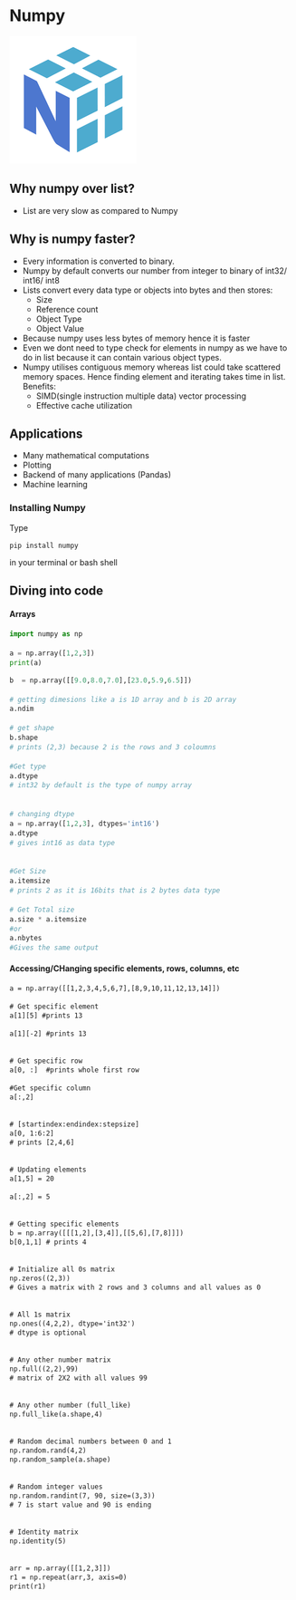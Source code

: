 # Numpy

![image](./numpy.png)

## Why numpy over list?
* List are very slow as compared to Numpy

## Why is numpy faster?
* Every information is converted to binary.
* Numpy by default converts our number from integer to binary of int32/ int16/ int8
* Lists convert every data type or objects into bytes and then stores:
    * Size
    * Reference count
    * Object Type
    * Object Value
* Because numpy uses less bytes of memory hence it is faster
* Even we dont need to type check for elements in numpy as we have to do in list because it can contain various object types.
* Numpy utilises contiguous memory whereas list could take scattered memory spaces. Hence finding element and iterating takes time in list. Benefits:
    * SIMD(single instruction multiple data) vector processing 
    * Effective cache utilization

## Applications
* Many mathematical computations
* Plotting 
* Backend of many applications (Pandas)
* Machine learning



### Installing Numpy
Type
``` 
pip install numpy 
```
in your terminal or bash shell



## Diving into code

####  Arrays
```python
import numpy as np

a = np.array([1,2,3])
print(a)
```

```python
b  = np.array([[9.0,8.0,7.0],[23.0,5.9,6.5]])

# getting dimesions like a is 1D array and b is 2D array
a.ndim

# get shape
b.shape
# prints (2,3) because 2 is the rows and 3 coloumns

#Get type
a.dtype
# int32 by default is the type of numpy array


# changing dtype
a = np.array([1,2,3], dtypes='int16')
a.dtype
# gives int16 as data type


#Get Size
a.itemsize
# prints 2 as it is 16bits that is 2 bytes data type

# Get Total size
a.size * a.itemsize
#or
a.nbytes
#Gives the same output

```


#### Accessing/CHanging specific elements, rows, columns, etc
```
a = np.array([[1,2,3,4,5,6,7],[8,9,10,11,12,13,14]])

# Get specific element
a[1][5] #prints 13

a[1][-2] #prints 13


# Get specific row
a[0, :]  #prints whole first row

#Get specific column
a[:,2]


# [startindex:endindex:stepsize]
a[0, 1:6:2]
# prints [2,4,6]


# Updating elements
a[1,5] = 20

a[:,2] = 5


# Getting specific elements
b = np.array([[[1,2],[3,4]],[[5,6],[7,8]]])
b[0,1,1] # prints 4


# Initialize all 0s matrix
np.zeros((2,3))
# Gives a matrix with 2 rows and 3 columns and all values as 0


# All 1s matrix
np.ones((4,2,2), dtype='int32')
# dtype is optional


# Any other number matrix
np.full((2,2),99)
# matrix of 2X2 with all values 99


# Any other number (full_like)
np.full_like(a.shape,4)


# Random decimal numbers between 0 and 1
np.random.rand(4,2)
np.random_sample(a.shape)


# Random integer values
np.random.randint(7, 90, size=(3,3))
# 7 is start value and 90 is ending


# Identity matrix
np.identity(5)


arr = np.array([[1,2,3]])
r1 = np.repeat(arr,3, axis=0)
print(r1)
